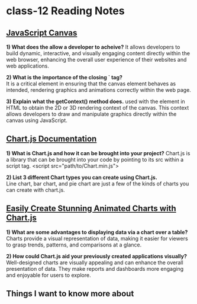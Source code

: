 # class-12 Reading Notes

## [JavaScript Canvas](https://www.javascripttutorial.net/web-apis/javascript-canvas/)

**1) What does the <canvas> allow a developer to acheive?**
It allows developers to build dynamic, interactive, and visually engaging content directly 
within the web browser, enhancing the overall user experience of their 
websites and web applications.

**2) What is the importance of the closing `</canvas> tag?**  
It is a critical element in ensuring that the canvas element behaves as 
intended, rendering graphics and animations correctly within the web 
page. 

**3) Explain what the getContext() method does.**
used with the <canvas> element in HTML to obtain the 
2D or 3D rendering context of the canvas. This context allows developers
 to draw and manipulate graphics directly within the canvas using 
JavaScript.

## [Chart.js Documentation](http://www.chartjs.org/docs/)

**1) What is Chart.js and how it can be brought into your project?**
Chart.js is a library that can be brought into your code by pointing to its src within a script tag.
 \<script src="path/to/Chart.min.js"></script>

**2) List 3 different Chart types you can create using Chart.js.**  
Line chart, bar chart, and pie chart are just a few of the kinds of charts you can create with chart.js.

## [Easily Create Stunning Animated Charts with Chart.js](https://www.webdesignerdepot.com/2013/11/easily-create-stunning-animated-charts-with-chart-js/)

**1) What are some advantages to displaying data via a chart over a table?**
Charts provide a visual representation of data, making it easier for 
viewers to grasp trends, patterns, and comparisons at a glance. 

**2) How could Chart.js aid your previously created applications visually?**  
Well-designed charts are visually appealing and can enhance the overall 
presentation of data. They make reports and dashboards more engaging and
 enjoyable for users to explore.

 
## Things I want to know more about


